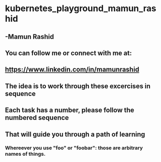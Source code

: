 #
# kubernetes_playground_mamun_rashid
##   -Mamun Rashid
##
## You can follow me or connect with me at:
##      https://www.linkedin.com/in/mamunrashid
##
##
## The idea is to work through these excercises in sequence 
##
## Each task has a number, please follow the numbered sequence 
##
## That will guide you through a path of learning



### Whereever you use "foo" or "foobar": those are arbitrary names of things.


